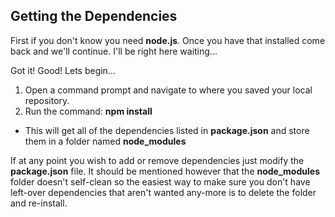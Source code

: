 ## Getting the Dependencies
First if you don't know you need **node.js**. Once you have that installed come back and we'll
continue. I'll be right here waiting...

Got it! Good! Lets begin...

1. Open a command prompt and navigate to where you saved your local repository.
2. Run the command: **npm install**
  - This will get all of the dependencies listed in **package.json** and store them in a folder named **node_modules**

If at any point you wish to add or remove dependencies just modify the **package.json** file. It
should be mentioned however that the **node_modules** folder doesn't self-clean so the easiest way
to make sure you don't have left-over dependencies that aren't wanted any-more is to delete the folder
and re-install.
